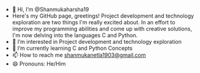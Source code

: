 
- 👋 Hi, I’m @Shanmukaharsha19
- Here's my GitHub page, greetings! Project development and technology exploration are two things I'm really excited about. In an effort to improve my programming abilities and come up with creative solutions, I'm now delving into the languages C and Python.
- 👀 I’m interested in Project development and technology exploration
- 🌱 I’m currently learning C and Python Concepts
- 📫 How to reach me shanmukanetla1903@gmail.com
- 😄 Pronouns: He/Him
